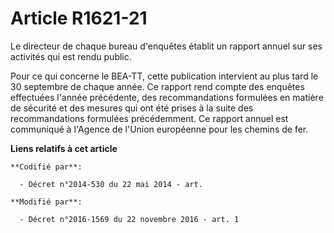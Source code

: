 # Article R1621-21

Le directeur de chaque bureau d'enquêtes établit un rapport annuel sur ses activités qui est rendu public.

Pour  ce qui concerne le BEA-TT, cette publication intervient au plus tard le  30 septembre de chaque année. Ce rapport rend
compte des enquêtes  effectuées l'année précédente, des recommandations formulées en matière  de sécurité et des mesures qui
ont été prises à la suite des  recommandations formulées précédemment. Ce rapport annuel est communiqué  à l'Agence de
l'Union européenne pour les chemins de fer.

**Liens relatifs à cet article**

	**Codifié par**:

	  - Décret n°2014-530 du 22 mai 2014 - art.

	**Modifié par**:

	  - Décret n°2016-1569 du 22 novembre 2016 - art. 1
